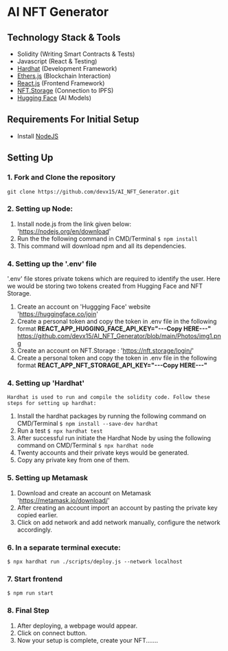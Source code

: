 # AI NFT Generator

## Technology Stack & Tools

- Solidity (Writing Smart Contracts & Tests)
- Javascript (React & Testing)
- [Hardhat](https://hardhat.org/) (Development Framework)
- [Ethers.js](https://docs.ethers.io/v5/) (Blockchain Interaction)
- [React.js](https://reactjs.org/) (Frontend Framework)
- [NFT.Storage](https://nft.storage/) (Connection to IPFS)
- [Hugging Face](https://huggingface.co/) (AI Models)

## Requirements For Initial Setup
- Install [NodeJS](https://nodejs.org/en/)

## Setting Up
### 1. Fork and Clone the repository 
 `git clone https://github.com/devx15/AI_NFT_Generator.git`

### 2. Setting up Node:
  1. Install node.js from the link given below:
  'https://nodejs.org/en/download'
  2. Run the the following command in CMD/Terminal
   `$ npm install`
  3. This command will download npm and all its dependencies.

### 4. Setting up the '.env' file
  '.env' file stores private tokens which are required to identify the user. Here we would be storing two tokens created from Hugging Face and NFT Storage. 
   1. Create an account on 'Huggging Face' website
      'https://huggingface.co/join'
   2. Create a personal token and copy the token in .env file in the following format 
           **REACT_APP_HUGGING_FACE_API_KEY="---Copy HERE---"**
           https://github.com/devx15/AI_NFT_Generator/blob/main/Photos/img1.png
   3. Create an account on NFT.Storage :
      'https://nft.storage/login/'
   4. Create a personal token and copy the token in .env file in the following format 
            **REACT_APP_NFT_STORAGE_API_KEY="---Copy HERE---"**


### 4. Setting up 'Hardhat'
    Hardhat is used to run and compile the solidity code. Follow these steps for setting up hardhat:
   1. Install the hardhat packages by running the following command on CMD/Terminal
   `$ npm install --save-dev hardhat`
   2. Run a test 
   `$ npx hardhat test`
   3. After successful run initiate the Hardhat Node by using the following command on CMD/Terminal
   `$ npx hardhat node`
   4. Twenty accounts and their private keys would be generated.
   5. Copy any private key from one of them.

### 5. Setting up Metamask
   1. Download and create an account on Metamask 
      'https://metamask.io/download/'
   2. After creating an account import an account by pasting the private key copied earlier.
   3. Click on add network and add network manually, configure the network accordingly.

### 6. In a separate terminal execute:
`$ npx hardhat run ./scripts/deploy.js --network localhost`

### 7. Start frontend
`$ npm run start`
### 8. Final Step
  1. After deploying, a webpage would appear.
  2. Click on connect button.
  3. Now your setup is complete, create your NFT.......
